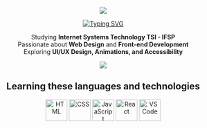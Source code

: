 <p align="center">
  <img src="https://capsule-render.vercel.app/api?type=wave&color=F7C640&height=100&section=header&animation=fadeIn&customColorList=F7C640,000000&reversal=true" />
</p>

<p align="center">
  <a href="https://git.io/typing-svg">
    <img src="https://readme-typing-svg.demolab.com?font=Fira+Code&pause=1000&color=F7C640&center=true&vCenter=true&width=500&lines=Hi%2C+I'm+Laura+Ferreira;I'm+18+years+old+and+study+TSI;I+want+to+specialize+in+Front-end;And+Web+Design." alt="Typing SVG" />
  </a>
</p>

<p align="center">
  Studying <strong>Internet Systems Technology TSI - IFSP</strong><br>
  Passionate about <strong>Web Design</strong> and <strong>Front-end Development</strong><br>
  Exploring <strong>UI/UX Design, Animations, and Accessibility</strong>
</p>

<p align="center">
  <img src="https://capsule-render.vercel.app/api?type=rect&color=F7C640&height=2&section=header" />
</p>

<h2 align="center">Learning these languages ​​and technologies</h2>

<p align="center">
  <img src="https://cdn.jsdelivr.net/gh/devicons/devicon/icons/html5/html5-original.svg" title="HTML5" alt="HTML" width="50" height="50"/>
  <img src="https://cdn.jsdelivr.net/gh/devicons/devicon/icons/css3/css3-original.svg" title="CSS3" alt="CSS" width="50" height="50"/>
  <img src="https://cdn.jsdelivr.net/gh/devicons/devicon/icons/javascript/javascript-original.svg" title="JavaScript" alt="JavaScript" width="50" height="50"/>
  <img src="https://cdn.jsdelivr.net/gh/devicons/devicon/icons/react/react-original.svg" title="React" alt="React" width="50" height="50"/>
  <img src="https://cdn.jsdelivr.net/gh/devicons/devicon/icons/vscode/vscode-original.svg" title="VS Code" alt="VS Code" width="50" height="50"/>
</p>
